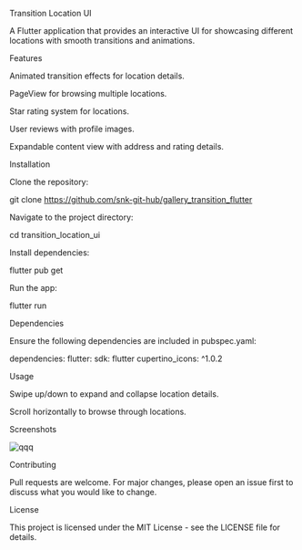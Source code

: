 Transition Location UI

A Flutter application that provides an interactive UI for showcasing different locations with smooth transitions and animations.

Features

Animated transition effects for location details.

PageView for browsing multiple locations.

Star rating system for locations.

User reviews with profile images.

Expandable content view with address and rating details.

Installation

Clone the repository:

git clone https://github.com/snk-git-hub/gallery_transition_flutter

Navigate to the project directory:

cd transition_location_ui

Install dependencies:

flutter pub get

Run the app:

flutter run

Dependencies

Ensure the following dependencies are included in pubspec.yaml:

dependencies:
  flutter:
    sdk: flutter
  cupertino_icons: ^1.0.2

Usage

Swipe up/down to expand and collapse location details.

Scroll horizontally to browse through locations.

Screenshots

![qqq](https://github.com/user-attachments/assets/eb9644b2-680b-4a00-af75-5c26dbe90e43)


Contributing

Pull requests are welcome. For major changes, please open an issue first to discuss what you would like to change.

License

This project is licensed under the MIT License - see the LICENSE file for details.
